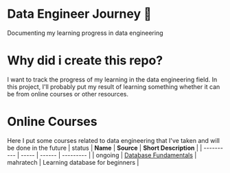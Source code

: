 # Data Engineer Journey 🚀
 Documenting my learning progress in data engineering 
# Why did i create this repo?
I want to track the progress of my learning in the data engineering field. In this project, I'll probably put my result of learning something whether it can be from online courses or other resources.

# Online Courses
Here I put some courses related to data engineering that I've taken and will be done in the future
| status  | **Name** | **Source** | **Short Description** | 
| ---------- | ----- | ------ | --------- |
| ongoing | [Database Fundamentals](https://maharatech.gov.eg/mod/hvp/view.php?id=7135)  | mahratech  | Learning database for beginners |
